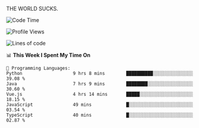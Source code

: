 THE WORLD SUCKS.

<!--START_SECTION:waka-->
![Code Time](http://img.shields.io/badge/Code%20Time-696%20hrs%2023%20mins-blue)

![Profile Views](http://img.shields.io/badge/Profile%20Views-0-blue)

![Lines of code](https://img.shields.io/badge/From%20Hello%20World%20I%27ve%20Written-2.2%20million%20lines%20of%20code-blue)

📊 **This Week I Spent My Time On** 

```text
💬 Programming Languages: 
Python                   9 hrs 8 mins        ██████████░░░░░░░░░░░░░░░   39.08 % 
Java                     7 hrs 9 mins        ████████░░░░░░░░░░░░░░░░░   30.60 % 
Vue.js                   4 hrs 14 mins       █████░░░░░░░░░░░░░░░░░░░░   18.15 % 
JavaScript               49 mins             █░░░░░░░░░░░░░░░░░░░░░░░░   03.54 % 
TypeScript               40 mins             █░░░░░░░░░░░░░░░░░░░░░░░░   02.87 % 
```


<!--END_SECTION:waka-->
